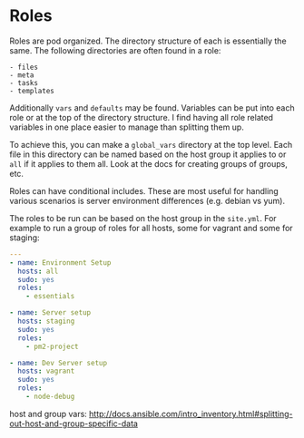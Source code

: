 # Roles

Roles are pod organized. The directory structure of each is essentially the same.
The following directories are often found in a role:

```
- files
- meta
- tasks
- templates
```

Additionally `vars` and `defaults` may be found. Variables can be put into each
role or at the top of the directory structure. I find having all role related variables
in one place easier to manage than splitting them up.

To achieve this, you can make a `global_vars` directory at the top level. Each
file in this directory can be named based on the host group it applies to or `all`
if it applies to them all. Look at the docs for creating groups of groups, etc.

Roles can have conditional includes. These are most useful for handling various
scenarios is server environment differences (e.g. debian vs yum).

The roles to be run can be based on the host group in the `site.yml`. For example
to run a group of roles for all hosts, some for vagrant and some for staging:

```yaml
---
- name: Environment Setup
  hosts: all
  sudo: yes
  roles:
    - essentials

- name: Server setup
  hosts: staging
  sudo: yes
  roles:
    - pm2-project

- name: Dev Server setup
  hosts: vagrant
  sudo: yes
  roles:
    - node-debug
```

host and group vars: http://docs.ansible.com/intro_inventory.html#splitting-out-host-and-group-specific-data
